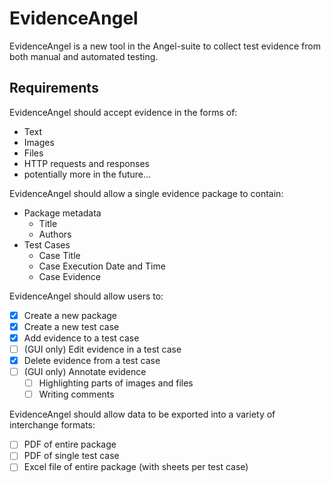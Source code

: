 # EvidenceAngel

EvidenceAngel is a new tool in the Angel-suite to collect test evidence from both manual and automated testing.

## Requirements

EvidenceAngel should accept evidence in the forms of:

- Text
- Images
- Files
- HTTP requests and responses
- potentially more in the future...

EvidenceAngel should allow a single evidence package to contain:

- Package metadata
    - Title
    - Authors
- Test Cases
    - Case Title
    - Case Execution Date and Time
    - Case Evidence

EvidenceAngel should allow users to:

- [x] Create a new package
- [x] Create a new test case
- [x] Add evidence to a test case
- [ ] (GUI only) Edit evidence in a test case
- [x] Delete evidence from a test case
- [ ] (GUI only) Annotate evidence
    - [ ] Highlighting parts of images and files
    - [ ] Writing comments

EvidenceAngel should allow data to be exported into a variety of interchange formats:

- [ ] PDF of entire package
- [ ] PDF of single test case
- [ ] Excel file of entire package (with sheets per test case)
